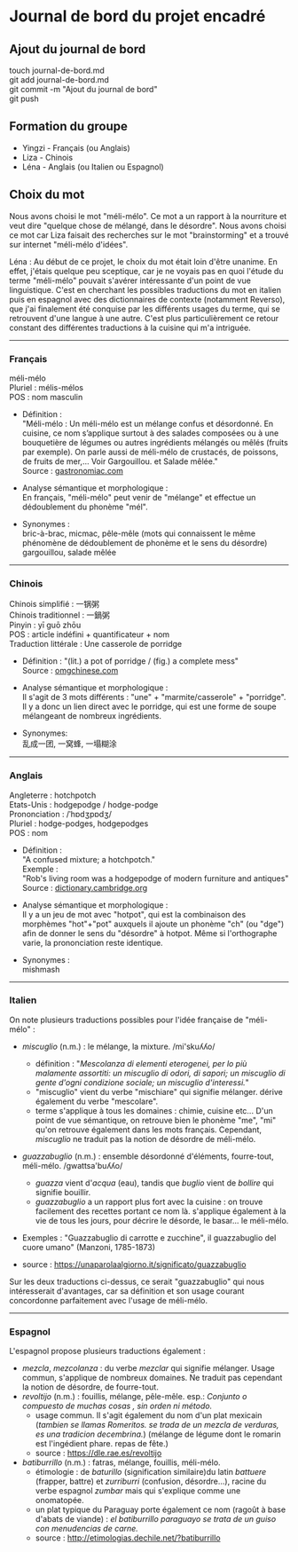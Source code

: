 ﻿# Journal de bord du projet encadré

## Ajout du journal de bord
touch journal-de-bord.md<br>
git add journal-de-bord.md<br>
git commit -m "Ajout du journal de bord"<br>
git push<br>

## Formation du groupe
- Yingzi - Français (ou Anglais)
- Liza - Chinois
- Léna - Anglais (ou Italien ou Espagnol)

## Choix du mot

Nous avons choisi le mot "méli-mélo". Ce mot a un rapport à la nourriture et veut dire "quelque chose de mélangé, dans le désordre". Nous avons choisi ce mot car Liza faisait des recherches sur le mot "brainstorming" et a trouvé sur internet "méli-mélo d'idées".

Léna : Au début de ce projet, le choix du mot était loin d'être unanime. En effet, j'étais quelque peu sceptique, car je ne voyais pas en quoi l'étude du terme "méli-mélo" pouvait s'avérer intéressante d'un point de vue linguistique. C'est en cherchant les possibles traductions du mot en italien puis en espagnol avec des dictionnaires de contexte (notamment Reverso), que j'ai finalement été conquise par les différents usages du terme, qui se retrouvent d'une langue à une autre. C'est plus particulièrement ce retour constant des différentes traductions à la cuisine qui m'a intriguée.

---

### Français

méli-mélo<br>
Pluriel : mélis-mélos<br>
POS : nom masculin<br>

- Définition :<br>
"Méli-mélo : Un méli-mélo est un mélange confus et désordonné. En cuisine, ce nom s’applique surtout à des salades composées ou à une bouquetière de légumes ou autres ingrédients mélangés ou mêlés (fruits par exemple). On parle aussi de méli-mélo de crustacés, de poissons, de fruits de mer,… Voir Gargouillou. et Salade mêlée."<br>
Source : [gastronomiac.com](https://www.gastronomiac.com/lexique_culinaire/meli-melo/)<br>

- Analyse sémantique et morphologique :<br>
En français, "méli-mélo" peut venir de "mélange" et effectue un dédoublement du phonème "mél".<br>

- Synonymes :<br>
bric-à-brac, micmac, pêle-mêle (mots qui connaissent le même phénomène de dédoublement de phonème et le sens du désordre)<br>
gargouillou, salade mêlée<br>

---

### Chinois

Chinois simplifié : 一锅粥<br>
Chinois traditionnel : 一鍋粥<br>
Pinyin : yī guō zhōu<br>
POS : article indéfini + quantificateur + nom<br>
Traduction littérale : Une casserole de porridge<br>

 - Définition :
"(lit.) a pot of porridge / (fig.) a complete mess"<br>
Source : [omgchinese.com](https://www.omgchinese.com/dictionary/chinese/%E4%B8%80%E9%94%85%E7%B2%A5)<br>

- Analyse sémantique et morphologique :<br>
Il s'agit de 3 mots différents : "une" + "marmite/casserole" + "porridge". Il y a donc un lien direct avec le porridge, qui est une forme de soupe mélangeant de nombreux ingrédients.<br>

- Synonymes:<br>
乱成一团, 一窝蜂, 一塌糊涂<br>

---

### Anglais

Angleterre : hotchpotch<br>
Etats-Unis : hodgepodge / hodge-podge<br>
Prononciation :  /ˈhɒdʒpɒdʒ/<br>
Pluriel : hodge-podges, hodgepodges<br>
POS : nom<br>

- Définition :<br>
"A confused mixture; a hotchpotch."<br>
Exemple :<br>
"Rob's living room was a hodgepodge of modern furniture and antiques"<br>
Source : [dictionary.cambridge.org](https://dictionary.cambridge.org/fr/dictionnaire/anglais/hodgepodge)<br>

- Analyse sémantique et morphologique :<br>
Il y a un jeu de mot avec "hotpot", qui est la combinaison des morphèmes "hot"+"pot" auxquels il ajoute un phonème "ch" (ou "dge") afin de donner le sens du "désordre" à hotpot. Même si l'orthographe varie, la prononciation reste identique.<br>

- Synonymes :<br>
mishmash<br>

---

### Italien

On note plusieurs traductions  possibles pour l'idée française de "méli-mélo" : 
- *miscuglio* (n.m.) : le mélange, la mixture. /mi'skuʎʎo/
	- définition : "*Mescolanza di elementi eterogenei, per lo più malamente assortiti: un miscuglio di odori, di sapori; un miscuglio di gente d'ogni condizione sociale; un miscuglio d'interessi.*"
	- "miscuglio" vient du verbe "mischiare" qui signifie mélanger. dérive également du verbe "mescolare". 
	- terme s'applique à tous les domaines : chimie, cuisine etc...
D'un point de vue sémantique, on retrouve bien le phonème "me", "mi" qu'on retrouve également dans les mots français. Cependant, *miscuglio* ne traduit pas la notion de désordre de méli-mélo. 

- *guazzabuglio* (n.m.) : ensemble désordonné d'éléments, fourre-tout, méli-mélo. /gwattsa'buʎʎo/
	- *guazza* vient d'*acqua* (eau), tandis que *buglio* vient de *bollire* qui signifie bouillir.
	- *guazzabuglio* a un rapport plus fort avec la cuisine : on trouve facilement des recettes portant ce nom là. s'applique également à la vie de tous les jours, pour décrire le désorde, le basar... le méli-mélo.
- Exemples : "Guazzabuglio di carrotte e zucchine", il guazzabuglio del cuore umano" (Manzoni, 1785-1873)
- source : https://unaparolaalgiorno.it/significato/guazzabuglio

Sur les deux traductions ci-dessus, ce serait "guazzabuglio" qui nous intéresserait d'avantages, car sa définition et son usage courant concordonne parfaitement avec l'usage de méli-mélo.

---

### Espagnol

L'espagnol propose plusieurs traductions également : 

- *mezcla*, *mezcolanza* : du verbe *mezclar* qui signifie mélanger. Usage commun, s'applique de nombreux domaines. Ne traduit pas cependant la notion de désordre, de fourre-tout.
- *revoltijo* (n.m.) : fouillis, mélange, pêle-mêle. esp.: *Conjunto o compuesto de muchas cosas , sin orden ni método.*
	- usage commun. Il s'agit également du nom d'un plat mexicain (*tambien se llamas Romeritos. se trada de un mezcla de verduras, es una tradicion decembrina.*) (mélange de légume dont le romarin est l'ingédient phare. repas de fête.)
	- source : https://dle.rae.es/revoltijo
- *batiburrillo* (n.m.) : fatras, mélange, fouillis, méli-mélo. 
	- étimologie : de *baturillo* (signification similaire)du latin *battuere* (frapper, battre) et *zurriburri* (confusion, désordre...), racine du verbe espagnol _zumbar_ mais qui s'explique comme une onomatopée. 
	- un plat typique du Paraguay porte également ce nom (ragoût à base d'abats de viande) : *el batiburrillo paraguayo se trata de un guiso con menudencias de carne.* 
	- source : http://etimologias.dechile.net/?batiburrillo